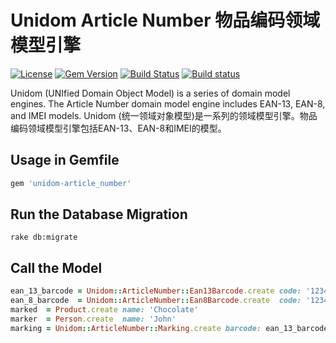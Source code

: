 # Unidom Article Number 物品编码领域模型引擎

[![License](https://img.shields.io/badge/license-MIT-green.svg)](http://opensource.org/licenses/MIT)
[![Gem Version](https://badge.fury.io/rb/unidom-article_number.svg)](https://badge.fury.io/rb/unidom-article_number)
[![Build Status](https://travis-ci.org/topbitdu/unidom-article_number.svg?branch=master)](https://travis-ci.org/topbitdu/unidom-article_number)
[![Build status](https://ci.appveyor.com/api/projects/status/fayn35r72oy5na3u?svg=true)](https://ci.appveyor.com/project/topbitdu/unidom-article-number)

Unidom (UNIfied Domain Object Model) is a series of domain model engines. The Article Number domain model engine includes EAN-13, EAN-8, and IMEI models.
Unidom (统一领域对象模型)是一系列的领域模型引擎。物品编码领域模型引擎包括EAN-13、EAN-8和IMEI的模型。

## Usage in Gemfile
```ruby
gem 'unidom-article_number'
```

## Run the Database Migration
```shell
rake db:migrate
```

## Call the Model
```ruby
ean_13_barcode = Unidom::ArticleNumber::Ean13Barcode.create code: '1234567890123'
ean_8_barcode  = Unidom::ArticleNumber::Ean8Barcode.create  code: '12345678'
marked  = Product.create name: 'Chocolate'
marker  = Person.create  name: 'John'
marking = Unidom::ArticleNumber::Marking.create barcode: ean_13_barcode, marked: marked, marker: marker
```
